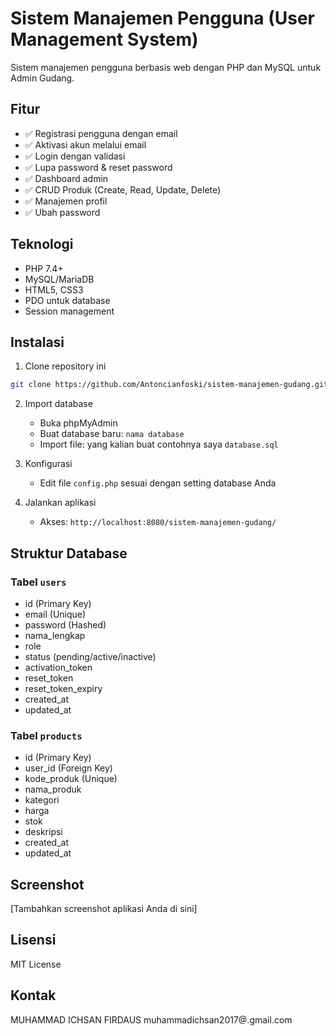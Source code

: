 # Sistem Manajemen Pengguna (User Management System)

Sistem manajemen pengguna berbasis web dengan PHP dan MySQL untuk Admin Gudang.

## Fitur

- ✅ Registrasi pengguna dengan email
- ✅ Aktivasi akun melalui email
- ✅ Login dengan validasi
- ✅ Lupa password & reset password
- ✅ Dashboard admin
- ✅ CRUD Produk (Create, Read, Update, Delete)
- ✅ Manajemen profil
- ✅ Ubah password

## Teknologi

- PHP 7.4+
- MySQL/MariaDB
- HTML5, CSS3
- PDO untuk database
- Session management

## Instalasi

1. Clone repository ini
```bash
git clone https://github.com/Antoncianfoski/sistem-manajemen-gudang.git
```

2. Import database
   - Buka phpMyAdmin
   - Buat database baru: `nama database`
   - Import file: yang kalian buat contohnya saya `database.sql`

3. Konfigurasi
   - Edit file `config.php` sesuai dengan setting database Anda

4. Jalankan aplikasi
   - Akses: `http://localhost:8080/sistem-manajemen-gudang/`

## Struktur Database

### Tabel `users`
- id (Primary Key)
- email (Unique)
- password (Hashed)
- nama_lengkap
- role
- status (pending/active/inactive)
- activation_token
- reset_token
- reset_token_expiry
- created_at
- updated_at

### Tabel `products`
- id (Primary Key)
- user_id (Foreign Key)
- kode_produk (Unique)
- nama_produk
- kategori
- harga
- stok
- deskripsi
- created_at
- updated_at

## Screenshot

[Tambahkan screenshot aplikasi Anda di sini]

## Lisensi

MIT License

## Kontak

MUHAMMAD ICHSAN FIRDAUS muhammadichsan2017@.gmail.com
